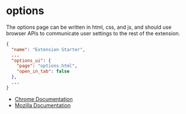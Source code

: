 # options

The options page can be written in html, css, and js, and should use browser APIs to communicate user settings to the rest of the extension.

```json
{
  "name": "Extension Starter",
  ...
  "options_ui": {
    "page": "options.html",
    "open_in_tab": false
  },
  ...
}
```

- [Chrome Documentation](https://developer.chrome.com/extensions/options#embedded_options)
- [Mozilla Documentation](https://developer.mozilla.org/en-US/docs/Mozilla/Add-ons/WebExtensions/manifest.json/options_ui)
